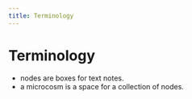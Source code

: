 ```yaml
---
title: Terminology
---
```


# Terminology

- nodes are boxes for text notes.
- a microcosm is a space for a collection of nodes.